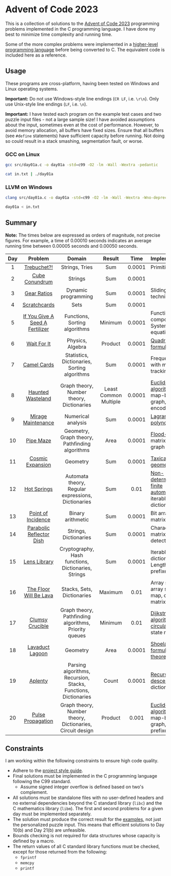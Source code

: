 # Advent of Code 2023

This is a collection of solutions to the
[Advent of Code 2023](https://adventofcode.com/2023) programming problems
implemented in the C programming language. I have done my best to minimize time
complexity and running time.

Some of the more complex problems were implemented in a
[higher-level programming language](ref/) before being converted to C. The
equivalent code is included here as a reference.

## Usage

These programs are cross-platform, having been tested on Windows and Linux
operating systems.

**Important:** Do not use Windows-style line endings (`CR LF`, i.e. `\r\n`).
Only use Unix-style line endings (`LF`, i.e. `\n`).

**Important:** I have tested each program on the example test cases and two
puzzle input files - not a large sample size! I have avoided assumptions about
the input, sometimes even at the cost of performance. However, to avoid memory
allocation, all buffers have fixed sizes. Ensure that all buffers (see `#define`
statements) have sufficient capacity before running. Not doing so could result
in a stack smashing, segmentation fault, or worse.

### GCC on Linux

```sh
gcc src/day01a.c -o day01a -std=c99 -O2 -lm -Wall -Wextra -pedantic

cat in.txt | ./day01a
```

### LLVM on Windows

```sh
clang src/day01a.c -o day01a -std=c99 -O2 -lm -Wall -Wextra -Wno-deprecated-declarations -pedantic

day01a < in.txt
```

## Summary

**Note:** The times below are expressed as orders of magnitude, not precise
figures. For example, a time of 0.00010 seconds indicates an average running
time between 0.00005 seconds and 0.00050 seconds.

| Day |                     Problem                     |                             Domain                             |        Result         |  Time  | Implementation                                                                                                                                                |
| :-: | :---------------------------------------------: | :------------------------------------------------------------: | :-------------------: | :----: | :------------------------------------------------------------------------------------------------------------------------------------------------------------ |
|  1  |           [Trebuchet?!](src/day01b.c)           |                         Strings, Tries                         |          Sum          | 0.0001 | Primitive [trie](https://en.wikipedia.org/wiki/Trie)                                                                                                          |
|  2  |         [Cube Conundrum](src/day02b.c)          |                            Strings                             |          Sum          | 0.0001 |                                                                                                                                                               |
|  3  |           [Gear Ratios](src/day03b.c)           |                      Dynamic programming                       |          Sum          | 0.0001 | Sliding window technique                                                                                                                                      |
|  4  |          [Scratchcards](src/day04b.c)           |                              Sets                              |          Sum          | 0.0001 |                                                                                                                                                               |
|  5  | [If You Give A Seed A Fertilizer](src/day05b.c) |                 Functions, Sorting algorithms                  |        Minimum        | 0.0001 | Function composition, System of linear equations                                                                                                              |
|  6  |           [Wait For It](src/day06b.c)           |                        Physics, Algebra                        |        Product        | 0.0001 | [Quadratic formula](https://en.wikipedia.org/wiki/Quadratic_formula)                                                                                          |
|  7  |           [Camel Cards](src/day07b.c)           |          Statistics, Dictionaries, Sorting algorithms          |          Sum          | 0.0001 | Frequency map with mode-tracking                                                                                                                              |
|  8  |        [Haunted Wasteland](src/day08b.c)        |           Graph theory, Number theory, Dictionaries            | Least Common Multiple | 0.0001 | [Euclidean algorithm](https://en.wikipedia.org/wiki/Euclidean_algorithm), map-based graph, base-36 encoding                                                   |
|  9  |       [Mirage Maintenance](src/day09b.c)        |                       Numerical analysis                       |          Sum          | 0.0001 | [Lagrange polynomial](https://en.wikipedia.org/wiki/Lagrange_polynomial)                                                                                      |
| 10  |            [Pipe Maze](src/day10a.c)            |         Geometry, Graph theory, Pathfinding algorithms         |         Area          | 0.0001 | [Flood-fill](https://en.wikipedia.org/wiki/Flood_fill), matrix-based graph                                                                                    |
| 11  |        [Cosmic Expansion](src/day11b.c)         |                            Geometry                            |          Sum          | 0.0001 | [Taxicab geometry](https://en.wikipedia.org/wiki/Taxicab_geometry)                                                                                            |
| 12  |           [Hot Springs](src/day12b.c)           |       Automata theory, Regular expressions, Dictionaries       |          Sum          |  0.01  | [Non-deterministic finite automaton](https://en.m.wikipedia.org/wiki/Nondeterministic_finite_automaton), iterable dictionary                                  |
| 13  |       [Point of Incidence](src/day13b.c)        |                       Binary arithmetic                        |          Sum          | 0.0001 | Bit array, bit matrix                                                                                                                                         |
| 14  |    [Parabolic Reflector Dish](src/day14b.c)     |                     Strings, Dictionaries                      |          Sum          | 0.0001 | Character matrix, cycle detection                                                                                                                             |
| 15  |          [Lens Library](src/day15b.c)           |      Cryptography, Hash functions, Dictionaries, Strings       |          Sum          | 0.0001 | Iterable ordered dictionary, Length-prefixed string                                                                                                           |
| 16  |     [The Floor Will Be Lava](src/day16b.c)      |                   Stacks, Sets, Dictionaries                   |        Maximum        |  0.01  | Array stack, array set, array map, character matrix                                                                                                           |
| 17  |         [Clumsy Crucible](src/day17b.c)         |     Graph theory, Pathfinding algorithms, Priority queues      |        Minimum        |  0.01  | [Dijkstra\'s algorithm](https://en.wikipedia.org/wiki/Dijkstra%27s_algorithm), [circular buffer](https://en.wikipedia.org/wiki/Circular_buffer), state matrix |
| 18  |         [Lavaduct Lagoon](src/day18b.c)         |                            Geometry                            |         Area          | 0.0001 | [Shoelace formula](https://en.wikipedia.org/wiki/Shoelace_formula), [Pick\'s theorem](https://en.wikipedia.org/wiki/Pick%27s_theorem)                         |
| 19  |             [Aplenty](src/day19b.c)             | Parsing algorithms, Recursion, Stacks, Functions, Dictionaries |         Count         | 0.0001 | [Recursive descent parser](https://en.wikipedia.org/wiki/Recursive_descent_parser), dictionary                                                                |
| 20  |        [Pulse Propagation](src/day20b.c)        |   Graph theory, Number theory, Dictionaries, Circuit design    |        Product        | 0.001  | [Euclidean algorithm](https://en.wikipedia.org/wiki/Euclidean_algorithm), map-based graph, length-prefixed string                                             |

## Constraints

I am working within the following constraints to ensure high code quality.

- Adhere to the [project style guide](cstyle.md).
- Final solutions must be implemented in the C programming language following
  the C99 standard.
  - Assume signed integer overflow is defined based on two\'s complement.
- All solutions must be standalone files with no user-defined headers and no
  external dependencies beyond the C standard library (`libc`) and the C
  mathematics library (`libm`). The first and second problems for a given day
  must be implemented separately.
- The solution must produce the correct result for the [examples](data/), not
  just the personalized puzzle input. This means that efficient solutions to
  Day 10(b) and Day 21(b) are unfeasible.
- Bounds checking is not required for data structures whose capacity is defined
  by a macro.
- The return values of all C standard library functions must be checked, except
  for those returned from the following:
  - `fprintf`
  - `memcpy`
  - `printf`
